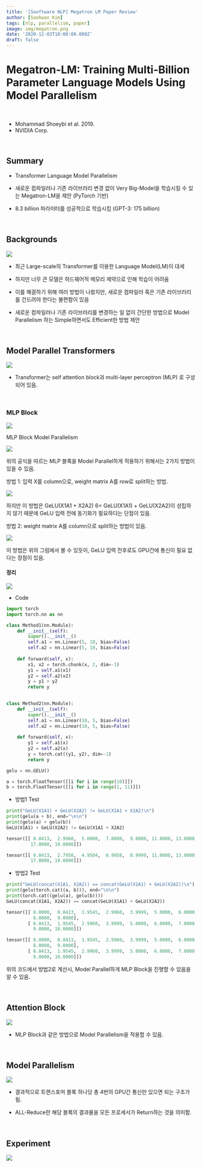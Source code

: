 ```yaml
---
title: '[Sooftware NLP] Megatron LM Paper Review'
author: [Soohwan Kim]
tags: [nlp, parallelism, paper]
image: img/megatron.png
date: '2020-12-03T10:00:00.000Z'
draft: false
---
```


# Megatron-LM: Training Multi-Billion Parameter Language Models Using Model Parallelism

​

- Mohammad Shoeybi et al. 2019.
- NVIDIA Corp.

​

## Summary

- Transformer Language Model Parallelism

- 새로운 컴파일러나 기존 라이브러리 변경 없이 Very Big-Model을 학습시킬 수 있는 Megatron-LM을 제안 (PyTorch 기반)

- 8.3 billion 파라미터를 성공적으로 학습시킴 (GPT-3: 175 billion)

​

## Backgrounds
  
<img src="https://user-images.githubusercontent.com/42150335/106808382-a9424500-66ad-11eb-9058-98716b94ae40.png">

- 최근 Large-scale의 Transformer를 이용한 Language Model(LM)이 대세

- 하지만 너무 큰 모델은 하드웨어적 메모리 제약으로 인해 학습이 어려움

- 이를 해결하기 위해 여러 방법이 나왔지만, 새로운 컴파일러 혹은 기존 라이브러리를 건드려야 한다는 불편함이 있음

- 새로운 컴파일러나 기존 라이브러리를 변경하는 일 없이 간단한 방법으로 Model Parallelism 하는 Simple하면서도 Efficient한 방법 제안

​

## Model Parallel Transformers

<img src="https://xiandong79.github.io/downloads/ddl1.png">

- Transformer는 self attention block과 multi-layer perceptron (MLP) 로 구성되어 있음.

​

### MLP Block

<img src="https://user-images.githubusercontent.com/42150335/106810444-49996900-66b0-11eb-866b-062a4cad3eb6.png">

MLP Block Model Parallelism

<img src="https://user-images.githubusercontent.com/42150335/106808899-59b04900-66ae-11eb-93a8-58d180bc1a70.png">

위의 공식을 따르는 MLP 블록을 Model Parallel하게 적용하기 위해서는 2가지 방법이 있을 수 있음.

방법 1: 입력 X를 column으로, weight matrix A를 row로 split하는 방법.
  
<img src="https://user-images.githubusercontent.com/42150335/106809185-b6136880-66ae-11eb-87d7-693a2d5e56b7.png">

하지만 이 방법은 GeLU(X1A1 + X2A2) 6= GeLU(X1A1) + GeLU(X2A2)이 성립하지 않기 때문에 GeLU 입력 전에 동기화가 필요하다는 단점이 있음.

방법 2: weight matrix A를 column으로 split하는 방법이 있음.
  
<img src="https://user-images.githubusercontent.com/42150335/106810580-85ccc980-66b0-11eb-88a5-acfbbb46c111.png">

이 방법은 위의 그림에서 볼 수 있듯이, GeLU 입력 전후로도 GPU간에 통신이 필요 없다는 장점이 있음.

#### 정리

<img src="https://user-images.githubusercontent.com/42150335/106809827-7ef18700-66af-11eb-903b-ed0db12c2897.png">

- Code
```python
import torch
import torch.nn as nn

class Method1(nn.Module):
    def __init__(self):
        super().__init__()
        self.a1 = nn.Linear(5, 10, bias=False)
        self.a2 = nn.Linear(5, 10, bias=False)
    
    def forward(self, x):
        x1, x2 = torch.chunk(x, 2, dim=-1)
        y1 = self.a1(x1)
        y2 = self.a2(x2)
        y = y1 + y2
        return y
    

class Method2(nn.Module):
    def __init__(self):
        super().__init__()
        self.a1 = nn.Linear(10, 5, bias=False)
        self.a2 = nn.Linear(10, 5, bias=False)
    
    def forward(self, x):
        y1 = self.a1(x)
        y2 = self.a2(x)
        y = torch.cat((y1, y2), dim=-1)
        return y

gelu = nn.GELU()

a = torch.FloatTensor([[i for i in range(10)]])
b = torch.FloatTensor([[i for i in range(1, 11)]])
```
- 방법1 Test
```python
print("GeLU(X1A1) + GeLU(X2A2) != GeLU(X1A1 + X2A2)\n")
print(gelu(a + b), end="\n\n")
print(gelu(a) + gelu(b))
GeLU(X1A1) + GeLU(X2A2) != GeLU(X1A1 + X2A2)

tensor([[ 0.8413,  2.9960,  5.0000,  7.0000,  9.0000, 11.0000, 13.0000, 15.0000,
         17.0000, 19.0000]])

tensor([[ 0.8413,  2.7958,  4.9504,  6.9958,  8.9999, 11.0000, 13.0000, 15.0000,
         17.0000, 19.0000]])
```

- 방법2 Test
```python
print("GeLU(concat(X1A1, X2A2)) == concat(GeLU(X1A1) + GeLU(X2A2))\n")
print(gelu(torch.cat((a, b))), end="\n\n")
print(torch.cat((gelu(a), gelu(b))))
GeLU(concat(X1A1, X2A2)) == concat(GeLU(X1A1) + GeLU(X2A2))

tensor([[ 0.0000,  0.8413,  1.9545,  2.9960,  3.9999,  5.0000,  6.0000,  7.0000,
          8.0000,  9.0000],
        [ 0.8413,  1.9545,  2.9960,  3.9999,  5.0000,  6.0000,  7.0000,  8.0000,
          9.0000, 10.0000]])

tensor([[ 0.0000,  0.8413,  1.9545,  2.9960,  3.9999,  5.0000,  6.0000,  7.0000,
          8.0000,  9.0000],
        [ 0.8413,  1.9545,  2.9960,  3.9999,  5.0000,  6.0000,  7.0000,  8.0000,
          9.0000, 10.0000]])
```
위의 코드에서 방법2로 계산시, Model Parallel하게 MLP Block을 진행할 수 있음을 알 수 있음.

​

## Attention Block
<img src="https://user-images.githubusercontent.com/42150335/106810472-55852b00-66b0-11eb-8f4c-a0c9eca9ef28.png">

- MLP Block과 같은 방법으로 Model Parallelism을 적용할 수 있음.

​

## Model Parallelism
<img src="https://user-images.githubusercontent.com/42150335/106812317-d6452680-66b2-11eb-88f7-76b1b62fade0.png">

- 결과적으로 트랜스포머 블록 하나당 총 4번의 GPU간 통신만 있으면 되는 구조가 됨.

- ALL-Reduce란 해당 블록의 결과물을 모든 프로세서가 Return하는 것을 의미함.

​

## Experiment
<img src="https://user-images.githubusercontent.com/42150335/106813129-f0cbcf80-66b3-11eb-9597-5a6249bf49e0.png">


​
